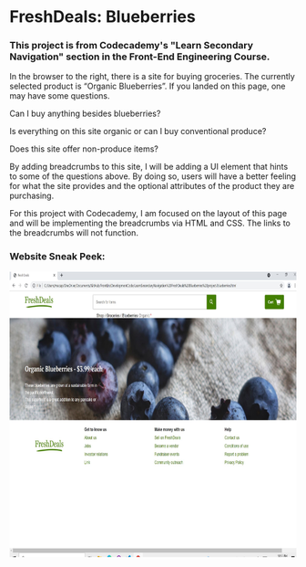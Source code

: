 <body>
  <h1>FreshDeals: Blueberries  </h1>

  <h3>This project is from Codecademy's "Learn Secondary Navigation" section in the Front-End Engineering Course.</h3>
  
 <p>In the browser to the right, there is a site for buying groceries. The currently selected product is “Organic Blueberries”. If you landed on this page, one may have some questions.</p>

<p>Can I buy anything besides blueberries?</p>

<p>Is everything on this site organic or can I buy conventional produce?</p>

</p>Does this site offer non-produce items?</p>

<p>By adding breadcrumbs to this site, I will be adding a UI element that hints to some of the questions above. By doing so, users will have a better feeling for what the site provides and the optional attributes of the product they are purchasing.</p>

</p> For this project with Codecademy, I am focused on the layout of this page and will be implementing the breadcrumbs via HTML and CSS. The links to the breadcrumbs will not function.</p>
  
  
  <h3>Website Sneak Peek:</h3>
  <img src="FreshDeals.JPG" alt="" width=600 height=500>

</body>
